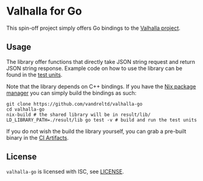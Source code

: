 # Valhalla for Go

This spin-off project simply offers Go bindings to the [Valhalla project](https://github.com/valhalla/valhalla).

## Usage

The library offer functions that directly take JSON string request and return JSON string response.
Example code on how to use the library can be found in the [test units](/valhalla_test.go).

Note that the library depends on C++ bindings. If you have the [Nix package manager](https://nixos.org/) you can simply build the bindings as such:
```
git clone https://github.com/vandreltd/valhalla-go
cd valhalla-go
nix-build # the shared library will be in result/lib/
LD_LIBRARY_PATH=./result/lib go test -v # build and run the test units
```

If you do not wish the build the library yourself, you can grab a pre-built binary in the [CI Artifacts](https://github.com/vandreltd/valhalla-go/actions).

## License

`valhalla-go` is licensed with ISC, see [LICENSE](./LICENSE).
